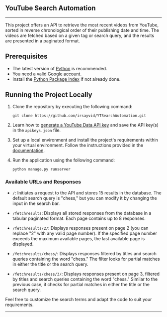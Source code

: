 
## YouTube Search Automation

---

This project offers an API to retrieve the most recent videos from YouTube, sorted in reverse chronological order of their publishing date and time. The videos are fetched based on a given tag or search query, and the results are presented in a paginated format.

## Prerequisites

- The latest version of [Python](https://www.python.org/downloads/) is recommended.
- You need a valid [Google account](https://accounts.google.com/SignUp?hl=nn).
- Install the [Python Package Index](https://pip.pypa.io/en/stable/installation/) if not already done.

## Running the Project Locally

1. Clone the repository by executing the following command:

   ```
   git clone https://github.com/irsayvid/YTSearchAutomation.git
   ```

2. Learn how to [generate a YouTube Data API key](./DOCUMENTATION.md#GenerateYouTubedataAPIkey) and save the API key(s) in the `apikeys.json` file.

3. Set up a local environment and install the project's requirements within your virtual environment. Follow the instructions provided in the [documentation](./DOCUMENTATION.md).

4. Run the application using the following command:

   ```
   python manage.py runserver
   ```

### Available URLs and Responses

- `/`: Initiates a request to the API and stores 15 results in the database. The default search query is "chess," but you can modify it by changing the input in the search bar.

- `/fetchresults`: Displays all stored responses from the database in a tabular paginated format. Each page contains up to 8 responses.

- `/fetchresults/2/`: Displays responses present on page 2 (you can replace "2" with any valid page number). If the specified page number exceeds the maximum available pages, the last available page is displayed.

- `/fetchresults/chess/`: Displays responses filtered by titles and search queries containing the word "chess." The filter looks for partial matches in either the title or the search query.

- `/fetchresults/chess/3/`: Displays responses present on page 3, filtered by titles and search queries containing the word "chess." Similar to the previous case, it checks for partial matches in either the title or the search query.

Feel free to customize the search terms and adapt the code to suit your requirements.

---
